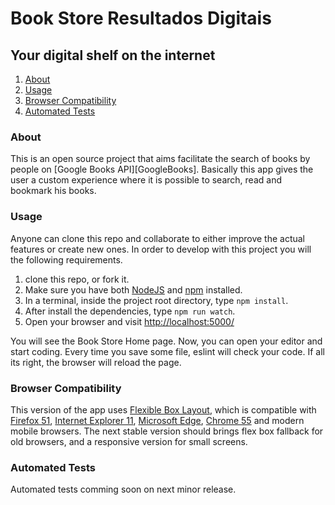 # Book Store Resultados Digitais

## Your digital shelf on the internet

1. [About](#about)
2. [Usage](#usage)
3. [Browser Compatibility](#browser-compatibility)
4. [Automated Tests](#automated-tests)

### About
This is an open source project that aims facilitate the search of books by people on [Google Books API][GoogleBooks]. Basically this app gives the user a custom experience where it is possible to search, read and bookmark his books.

### Usage
Anyone can clone this repo and collaborate to either improve the actual features or create new ones. In order to develop with this project you will the following requirements.

1. clone this repo, or fork it.
2. Make sure you have both [NodeJS][node] and [npm][npm] installed.
3. In a terminal, inside the project root directory, type `npm install`.
4. After install the dependencies, type `npm run watch`.
5. Open your browser and visit [http://localhost:5000/](http://localhost:5000/)

You will see the Book Store Home page. Now, you can open your editor and start coding. Every time you save some file, eslint will check your code. If all its right, the browser will reload the page.

### Browser Compatibility
This version of the app uses [Flexible Box Layout](http://caniuse.com/#feat=flexbox), which is compatible with [Firefox 51](https://www.mozilla.org/en-US/firefox/51.0/releasenotes/), [Internet Explorer 11](https://www.microsoft.com/pt-br/download/Internet-Explorer-11-for-Windows-7-details.aspx), [Microsoft Edge](https://www.microsoft.com/pt-br/windows/microsoft-edge), [Chrome 55](https://www.google.com/chrome/browser/desktop/index.html) and modern mobile browsers. The next stable version should brings flex box fallback for old browsers, and a responsive version for small screens.

### Automated Tests
Automated tests comming soon on next minor release.

[GoobleBooks]:https://books.google.com/
[node]: https://nodejs.org/en/
[npm]: https://www.npmjs.com/
